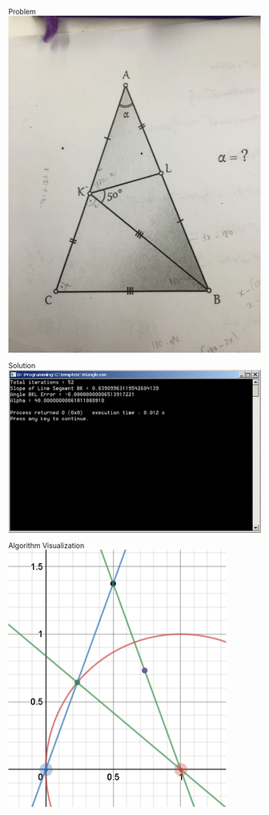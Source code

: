 Problem
![alt text](https://raw.githubusercontent.com/Delphinoid/TriangleProblem/master/Problem.jpg)

Solution
![alt text](https://raw.githubusercontent.com/Delphinoid/TriangleProblem/master/Result.png)

Algorithm Visualization
![alt text](https://raw.githubusercontent.com/Delphinoid/TriangleProblem/master/Visualization.png)